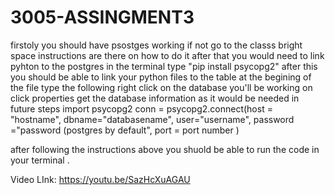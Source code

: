 # 3005-ASSINGMENT3

firstoly you should have psostges working if not go to the classs bright space instructions are there on how to do it
after that you would need to link  pyhton to the postgres 
in the terminal type "pip install psycopg2"
after this you should be able to link your python files to the table
at the begining of the file type the following 
right click on the database you'll be working on
click properties
get the database information as it would be needed in future steps
import psycopg2
conn = psycopg2.connect(host = "hostname", dbname="databasename", user="username", password ="password (postgres by default", port = port number )

after following the instructions above you shuold be able to run the code in your terminal .

Video LInk: https://youtu.be/SazHcXuAGAU
